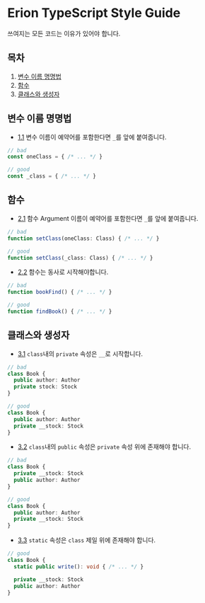 # Erion TypeScript Style Guide
쓰여지는 모든 코드는 이유가 있어야 합니다.

## 목차
1. [변수 이름 명명법](#변수-이름-명명법)
2. [함수](#함수)
3. [클래스와 생성자](#클래스와-생성자)

## 변수 이름 명명법
<a name="variable--reserved-word-in-variable"></a>
- [1.1](#variable--reserved-name) 변수 이름이 예약어를 포함한다면 `_`를 앞에 붙여줍니다.
```typescript
// bad
const oneClass = { /* ... */ }

// good
const _class = { /* ... */ }
```

## 함수
<a name="functions--reserved-word-in-argument"></a>
- [2.1](#functions--reserved-word-in-argument) 함수 Argument 이름이 예약어를 포함한다면 `_`를 앞에 붙여줍니다.
```typescript
// bad
function setClass(oneClass: Class) { /* ... */ }

// good
function setClass(_class: Class) { /* ... */ }
```

- [2.2]() 함수는 동사로 시작해야합니다.
```typescript
// bad
function bookFind() { /* ... */ }

// good
function findBook() { /* ... */ }
```

## 클래스와 생성자
<a name="classes--private-property-underscore"></a>
- [3.1](#classes--private-property-underscore) `class`내의 `private` 속성은 `__`로 시작합니다.
```typescript
// bad
class Book {
  public author: Author
  private stock: Stock
}

// good
class Book {
  public author: Author
  private __stock: Stock
}
```

<a name="classes--private-property-order"></a>
- [3.2](#classes--private-property-order) `class`내의 `public` 속성은 `private` 속성 위에 존재해야 합니다.
```typescript
// bad
class Book {
  private __stock: Stock
  public author: Author
}

// good
class Book {
  public author: Author
  private __stock: Stock
}
```

<a name="classes--static-property-order"></a>
- [3.3]() `static` 속성은 `class` 제일 위에 존재해야 합니다.
```typescript
// good
class Book {
  static public write(): void { /* ... */ }

  private __stock: Stock
  public author: Author
}
```

